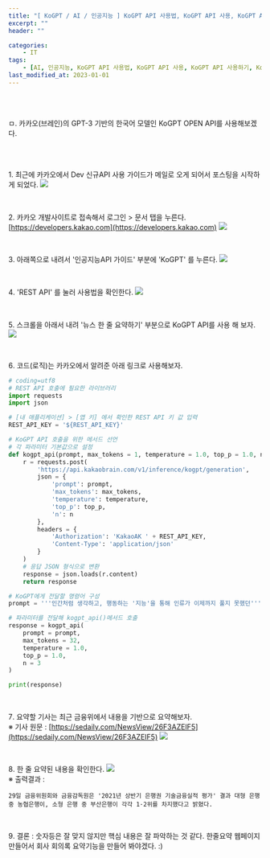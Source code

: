 ```yaml
---
title: "[ KoGPT / AI / 인공지능 ] KoGPT API 사용법, KoGPT API 사용, KoGPT API 사용하기, KoGPT API 사용, KoGPT API 사용, KoGPT API 사용하기, 카카오 AI, 카카오 AI 사용하기, 카카오 AI 사용, 카카오 GPT, 카카오 챗봇, 카카오 인공지능"
excerpt: ""
header: ""

categories:
    - IT
tags:
    - [AI, 인공지능, KoGPT API 사용법, KoGPT API 사용, KoGPT API 사용하기, KoGPT API 사용, KoGPT API 사용, KoGPT API 사용하기, 카카오 AI, 카카오 AI 사용하기, 카카오 AI 사용, 카카오 GPT, 카카오 챗봇, 카카오 인공지능, GPT, KoGPT, KoGPT API, chatGPT, 챗GPT]
last_modified_at: 2023-01-01
---
```


<br><br>

ㅁ. 카카오(브레인)의 GPT-3 기반의 한국어 모델인 KoGPT OPEN API를 사용해보겠다.

<br><br>

1․ 최근에 카카오에서 Dev 신규API 사용 가이드가 메일로 오게 되어서 포스팅을 시작하게 되었다. 
![](/upload/koGPT/01_summary/00.png)

<br>

2․ 카카오 개발사이트로 접속해서 로그인 > 문서 탭을 누른다.<br>
[https://developers.kakao.com](https://developers.kakao.com)
![](/upload/koGPT/01_summary/01.png)

<br>

3․ 아래쪽으로 내려서 '인공지능API 가이드' 부분에 'KoGPT' 를 누른다.
![](/upload/koGPT/01_summary/02.png)

<br>

4․ 'REST API' 를 눌러 사용법을 확인한다.
![](/upload/koGPT/01_summary/03.png)

<br>

5․ 스크롤을 아래서 내려 '뉴스 한 줄 요약하기' 부분으로 KoGPT API를 사용 해 보자. 
![](/upload/koGPT/01_summary/04.png)

<br>

6․ 코드(로직)는 카카오에서 알려준 아래 링크로 사용해보자.

```py
# coding=utf8
# REST API 호출에 필요한 라이브러리
import requests
import json

# [내 애플리케이션] > [앱 키] 에서 확인한 REST API 키 값 입력
REST_API_KEY = '${REST_API_KEY}'

# KoGPT API 호출을 위한 메서드 선언
# 각 파라미터 기본값으로 설정
def kogpt_api(prompt, max_tokens = 1, temperature = 1.0, top_p = 1.0, n = 1):
    r = requests.post(
        'https://api.kakaobrain.com/v1/inference/kogpt/generation',
        json = {
            'prompt': prompt,
            'max_tokens': max_tokens,
            'temperature': temperature,
            'top_p': top_p,
            'n': n
        },
        headers = {
            'Authorization': 'KakaoAK ' + REST_API_KEY,
            'Content-Type': 'application/json'
        }
    )
    # 응답 JSON 형식으로 변환
    response = json.loads(r.content)
    return response

# KoGPT에게 전달할 명령어 구성
prompt = '''인간처럼 생각하고, 행동하는 '지능'을 통해 인류가 이제까지 풀지 못했던'''

# 파라미터를 전달해 kogpt_api()메서드 호출
response = kogpt_api(
    prompt = prompt,
    max_tokens = 32,
    temperature = 1.0,
    top_p = 1.0,
    n = 3
)

print(response)

```   

<br>

7․ 요약할 기사는 최근 금융위에서 내용을 기반으로 요약해보자.<br>
※ 기사 원문 : [https://sedaily.com/NewsView/26F3AZEIF5](https://sedaily.com/NewsView/26F3AZEIF5)
![](/upload/koGPT/01_summary/05.png)   

<br>

8․ 한 줄 요약된 내용을 확인한다.
![](/upload/koGPT/01_summary/06.png)
<br>
※ 출력결과 :<br>
```
29일 금융위원회와 금융감독원은 '2021년 상반기 은행권 기술금융실적 평가' 결과 대형 은행 중 농협은행이, 소형 은행 중 부산은행이 각각 1·2위를 차지했다고 밝혔다.
```

<br>

9․ 결론 : 
숫자등은 잘 맞지 않지만 핵심 내용은 잘 파악하는 것 같다. 한줄요약 웹페이지 만들어서 회사 회의록 요약기능을 만들어 봐야겠다. :)
